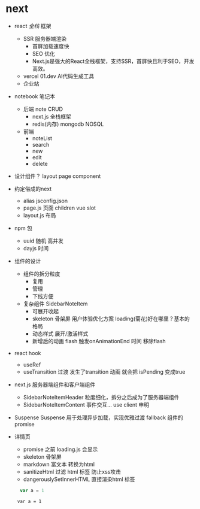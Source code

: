 # next

- react *全栈* 框架
  - SSR 服务器端渲染
    - 首屏加载速度快
    - SEO 优化
    - Next.js是强大的React全栈框架，支持SSR，首屏快且利于SEO，开发高效。
  - vercel
    01.dev AI代码生成工具
  - 企业站
  
- notebook 笔记本
  - 后端 note CRUD
    - next.js 全栈框架
    - redis(内存) mongodb NOSQL
  - 前端
    - noteList 
    - search
    - new 
    - edit
    - delete

- 设计组件？
  layout
  page
    component
- 约定俗成的next
  - alias jsconfig.json
  - page.js 页面
    children vue slot
  - layout.js 布局

- npm 包
  - uuid 随机 高并发
  - dayjs 时间

- 组件的设计
  - 组件的拆分粒度
    - 复用
    - 管理
    - 下线方便
  - 复杂组件
    SidebarNoteItem
    - 可展开收起
    - skeleton 骨架屏
      用户体验优化方案
      loading(菊花)好在哪里？基本的格局
    - 动态样式 展开/激活样式
    - 新增后的动画 flash
      触发onAnimationEnd 时间 移除flash

- react hook
  - useRef
  - useTransition 过渡 发生了transition 动画 就会把 isPending 变成true

- next.js 服务器端组件和客户端组件
  - SidebarNoteItemHeader 粒度细化，拆分之后成为了服务器端组件
  - SidebarNoteItemContent 事件交互... use client 申明

- Suspense
  Suspense 用于处理异步加载，实现优雅过渡
  fallback
  组件的 promise

- 详情页
  - promise 之前 loading.js 会显示
  - skeleton 骨架屏
  - markdown 富文本 转换为html
  - sanitizeHtml 过滤 html 标签 防止xss攻击
  - dangerouslySetInnerHTML 直接渲染html 标签
  ```js
    var a = 1
  ```

  <pre><code class="language-js"> var a = 1 </code></pre>




      



